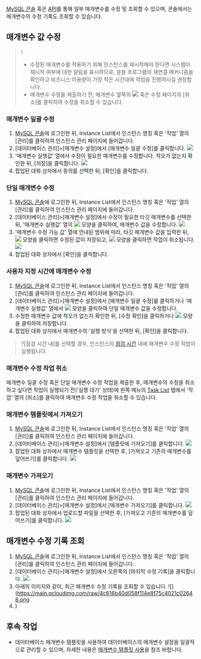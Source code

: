 [MySQL 콘솔](https://console.cloud.tencent.com/cdb) 혹은 [API](https://intl.cloud.tencent.com/zh/document/product/236/15860)를 통해 일부 매개변수를 수정 및 조회할 수 있으며, 콘솔에서는 매개변수의 수정 기록도 조회할 수 있습니다.

## 매개변수 값 수정
>!
>- 수정된 매개변수를 적용하기 위해 인스턴스를 재시작해야 한다면 시스템이 재시작 여부에 대한 알림을 표시하므로, 응용 프로그램의 재연결 메커니즘을 확인하고 비즈니스 이용량이 가장 적은 시간대에 작업을 진행하시길 권장합니다.
>- 매개변수 수정을 제출하기 전, 매개변수 옆쪽의 <img src="https://main.qcloudimg.com/raw/81fc2494e8b61ff36a63d23cccb61cd1.png"  style="margin:0;"> 혹은 수정 페이지의 [취소]를 클릭하여 수정을 취소할 수 있습니다.

### 매개변수 일괄 수정
1. [MySQL 콘솔](https://console.cloud.tencent.com/cdb)에 로그인한 뒤, Instance List에서 인스턴스 명칭 혹은 '작업' 열의 [관리]를 클릭하여 인스턴스 관리 페이지에 들어갑니다.
2. [데이터베이스 관리]>[매개변수 설정]에서 [매개변수 일괄 수정]를 클릭합니다.
![](https://main.qcloudimg.com/raw/3ec389dafa09276ae66b00a71445d9d3.png)
3. '매개변수 실행값' 열에서 수정이 필요한 매개변수를 수정합니다. 착오가 없는지 확인한 뒤, [저장]을 클릭합니다.
![](https://main.qcloudimg.com/raw/5307fbeef4b1fccef478ab7fd57b3167.png)
4. 팝업된 대화 상자에서 동의를 선택한 뒤, [확인]을 클릭합니다.

### 단일 매개변수 수정
1. [MySQL 콘솔](https://console.cloud.tencent.com/cdb)에 로그인한 뒤, Instance List에서 인스턴스 명칭 혹은 '작업' 열의 [관리]를 클릭하여 인스턴스 관리 페이지에 들어갑니다.
2. [데이터베이스 관리]>[매개변수 설정]에서 수정이 필요한 타깃 매개변수를 선택한 뒤, '매개변수 실행값' 열의 <img src="https://main.qcloudimg.com/raw/788902e3f8c335cf17de420f7181c2a8.png"  style="margin:0;"> 모양을 클릭하여, 매개변수 값을 수정합니다.
![](https://main.qcloudimg.com/raw/4687ed705274b76ec92c43b7f9d448ab.png)
3. '매개변수 수정 가능 값' 열에 안내된 범위에 따라, 타깃 매개변수 값을 입력한 뒤, <img src="https://main.qcloudimg.com/raw/1f4c7f2e0744bc601efb5d9fb04a7a04.png"  style="margin:0;"> 모양을 클릭하면 수정된 값이 저장되고, <img src="https://main.qcloudimg.com/raw/2106cb4b9337a1a2fff5908581d2a908.png"  style="margin:0;"> 모양을 클릭하면 작업이 취소됩니다.
![](https://main.qcloudimg.com/raw/41c7d73d4c5d404a112f54c3a63da726.png)
4. 팝업된 대화 상자에서 [확인]을 클릭합니다.

### 사용자 지정 시간에 매개변수 수정
1. [MySQL 콘솔](https://console.cloud.tencent.com/cdb)에 로그인한 뒤, Instance List에서 인스턴스 명칭 혹은 '작업' 열의 [관리]를 클릭하여 인스턴스 관리 페이지에 들어갑니다.
2. [데이터베이스 관리]>[매개변수 설정]에서 [매개변수 일괄 수정]를 클릭하거나 '매개변수 실행값' 열에서 <img src="https://main.qcloudimg.com/raw/788902e3f8c335cf17de420f7181c2a8.png"  style="margin:0;"> 모양을 클릭하여 단일 매개변수 값을 수정합니다.  
3. 수정한 매개변수 값에 착오가 없는지 확인한 뒤, [수정 확인]을 클릭하거나 <img src="https://main.qcloudimg.com/raw/1f4c7f2e0744bc601efb5d9fb04a7a04.png"  style="margin:0;"> 모양을 클릭하여 저장합니다.
4. 팝업된 대화 상자에서 매개변수의 '실행 방식'을 선택한 뒤, [확인]을 클릭합니다.
>?[점검 시간 내]를 선택할 경우, 인스턴스의 [점검 시간](https://intl.cloud.tencent.com/zh/document/product/236/10929) 내에 매개변수 수정 작업이 실행됩니다.
>


### 매개변수 수정 작업 취소
매개변수 일괄 수정 혹은 단일 매개변수 수정 작업을 제출한 후, 매개변수의 수정을 취소하고 싶다면 작업이 실행되기 전('실행 대기' 상태)에 왼쪽 메뉴의 [Task List](https://console.cloud.tencent.com/mysql/task) 탭에서 '작업' 열의 [취소]를 클릭하여 매개변수 수정 작업을 취소할 수 있습니다.

### 매개변수 템플릿에서 가져오기
1. [MySQL 콘솔](https://console.cloud.tencent.com/cdb)에 로그인한 뒤, Instance List에서 인스턴스 명칭 혹은 '작업' 열의 [관리]를 클릭하여 인스턴스 관리 페이지에 들어갑니다.
2. [데이터베이스 관리]>[매개변수 설정]에서 [템플릿에 가져오기]를 클릭합니다.
![](https://main.qcloudimg.com/raw/bd7a2fd3dc89895f1a3bd779d0fe8bbc.png)
3. 팝업된 대화 상자에서 매개변수 템플릿을 선택한 후, [가져오고 기존의 매개변수를 덮어쓰기]를 클릭합니다.
![](https://main.qcloudimg.com/raw/2f649840f16befabea6259f9b4c7f47c.png)

### 매개변수 가져오기
1. [MySQL 콘솔](https://console.cloud.tencent.com/cdb)에 로그인한 뒤, Instance List에서 인스턴스 명칭 혹은 '작업' 열의 [관리]를 클릭하여 인스턴스 관리 페이지에 들어갑니다.
2. [데이터베이스 관리]>[매개변수 설정]에서 [매개변수 가져오기]를 클릭합니다.
![](https://main.qcloudimg.com/raw/52d6f069bbce29c933254593d59c0236.png)
3. 팝업된 대화 상자에서 업로드할 파일을 선택한 후, [가져오고 기존의 매개변수를 덮어쓰기]를 클릭합니다.
![](https://main.qcloudimg.com/raw/42fb6ef8936131a3bc776e492478e745.png)
## 매개변수 수정 기록 조회
1. [MySQL 콘솔](https://console.cloud.tencent.com/cdb)에 로그인한 뒤, Instance List에서 인스턴스 명칭 혹은 '작업' 열의 [관리]를 클릭하여 인스턴스 관리 페이지에 들어갑니다.
2. [데이터베이스 관리]>[매개변수 설정]에서 오른쪽의 [마지막 수정 기록]을 클릭합니다.
![](https://main.qcloudimg.com/raw/6d6318fce61fc78c6ff3611479ae5714.png)
3. 아래의 이미지와 같이, 최근 매개변수 수정 기록을 조회할 수 있습니다.
![](https://main.qcloudimg.com/raw/4c616b40d058f114e8f75c4021c02648.png
4. )

## 후속 작업
- 데이터베이스 매개변수 템플릿을 사용하여 데이터베이스의 매개변수 설정을 일괄적으로 관리할 수 있으며, 자세한 내용은 [매개변수 템플릿 사용](https://intl.cloud.tencent.com/zh/document/product/236/10929)을 참조 바랍니다.

